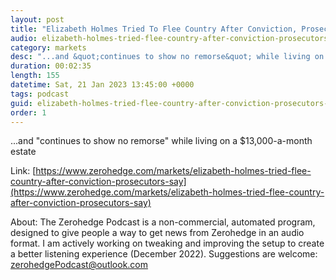 ```yaml
---
layout: post
title: "Elizabeth Holmes Tried To Flee Country After Conviction, Prosecutors Say"
audio: elizabeth-holmes-tried-flee-country-after-conviction-prosecutors-say-0
category: markets
desc: "...and &quot;continues to show no remorse&quot; while living on a $13,000-a-month estate"
duration: 00:02:35
length: 155
datetime: Sat, 21 Jan 2023 13:45:00 +0000
tags: podcast
guid: elizabeth-holmes-tried-flee-country-after-conviction-prosecutors-say-0
order: 1
---
```

...and &quot;continues to show no remorse&quot; while living on a $13,000-a-month estate

Link: [https://www.zerohedge.com/markets/elizabeth-holmes-tried-flee-country-after-conviction-prosecutors-say](https://www.zerohedge.com/markets/elizabeth-holmes-tried-flee-country-after-conviction-prosecutors-say)

About: The Zerohedge Podcast is a non-commercial, automated program, designed to give people a way to get news from Zerohedge in an audio format.  I am actively working on tweaking and improving the setup to create a better listening experience (December 2022).  Suggestions are welcome: [zerohedgePodcast@outlook.com](mailto:zerohedgePodcast@outlook.com)